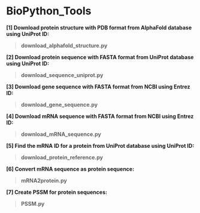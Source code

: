 # BioPython_Tools
<b> [1] Download protein structure with PDB format from AlphaFold database using UniProt ID:
>download_alphafold_structure.py

<b> [2] Download protein sequence with FASTA format from UniProt database using UniProt ID:
>download_sequence_uniprot.py
>
<b> [3] Download gene sequence with FASTA format from NCBI using Entrez ID:
>download_gene_sequence.py
>
<b> [4] Download mRNA sequence with FASTA format from NCBI using Entrez ID:
>download_mRNA_sequence.py
>
<b> [5] Find the mRNA ID for a protein from UniProt database using UniProt ID:
>download_protein_reference.py
>
<b> [6] Convert mRNA sequence as protein sequence:
>mRNA2protein.py
>
<b> [7] Create PSSM for protein sequences:
>PSSM.py
